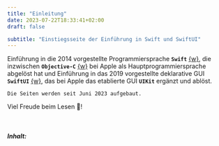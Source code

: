 ```yaml
---
title: "Einleitung"
date: 2023-07-22T18:33:41+02:00
draft: false

subtitle: "Einstiegsseite der Einführung in Swift und SwiftUI"
---
```


<!--
<span class="csKey">content: content/_index.md </span>
-->

Einführung in die 2014 vorgestellte Programmiersprache **`Swift`** [{w}][w1], die inzwischen **`Objective-C`** [{w}][w2] bei Apple als Hauptprogrammiersprache abgelöst hat und Einführung in das 2019 vorgestellte deklarative GUI **`SwiftUI`** [{w}][w3], das bei Apple das etablierte GUI **`UIKit`** ergänzt und ablöst. 

<!-- Links -->
[w1]: https://de.wikipedia.org/wiki/Swift_(Programmiersprache) "wikipedia"
[w2]: https://de.wikipedia.org/wiki/Objective-C "wikipedia"
[w3]: https://de.wikipedia.org/wiki/SwiftUI "wikipedia"
[w4]: https://de.wikipedia.org/wiki/Grafische_Benutzeroberfläche "wikipedia"

`Die Seiten werden seit Juni 2023 aufgebaut.`

Viel Freude beim Lesen 🥰!

<br>

##### Inhalt:
